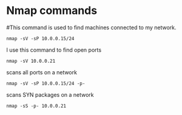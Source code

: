 
# Nmap commands

#This command is used to find machines connected to my network.
```
nmap -sV -sP 10.0.0.15/24
```
I use this command to find open ports
```
nmap -sV 10.0.0.21
```
scans all ports on a network
```
nmap -sV -sP 10.0.0.15/24 -p-
```  
scans SYN packages on a network
```
nmap -sS -p- 10.0.0.21
```

